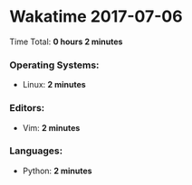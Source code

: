 # Wakatime 2017-07-06

Time Total: **0 hours 2 minutes**

### Operating Systems:
- Linux: **2 minutes** 

### Editors:
- Vim: **2 minutes** 

### Languages:
- Python: **2 minutes** 

